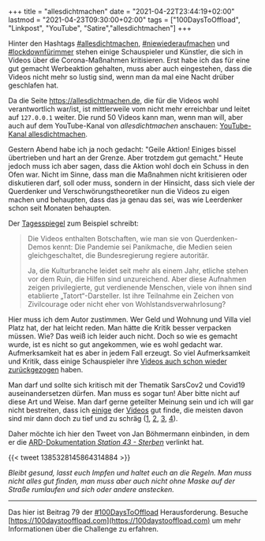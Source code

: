 +++
title = "allesdichtmachen"
date = "2021-04-22T23:44:19+02:00"
lastmod = "2021-04-23T09:30:00+02:00"
tags = ["100DaysToOffload", "Linkpost", "YouTube", "Satire","allesdichtmachen"]
+++

Hinter den Hashtags [#allesdichtmachen](https://twitter.com/hashtag/allesdichtmachen), [#niewiederaufmachen](https://twitter.com/hashtag/niewiederaufmachen) und [#lockdownfürimmer](https://twitter.com/hashtag/**lockdownfürimmer**) stehen einige Schauspieler und Künstler, die sich in Videos über die Corona-Maßnahmen kritisieren. Erst habe ich das für eine gut gemacht Werbeaktion gehalten, muss aber auch eingestehen, dass die Videos nicht mehr so lustig sind, wenn man da mal eine Nacht drüber geschlafen hat.

Da die Seite https://allesdichtmachen.de, die für die Videos wohl verantwortlich war/ist, ist mittlerweile vom nicht mehr erreichbar und leitet auf `127.0.0.1` weiter. Die rund 50 Videos kann man, wenn man will, aber auch auf dem YouTube-Kanal von _allesdichtmachen_ anschauen: [YouTube-Kanal allesdichtmachen](https://www.youtube.com/channel/UC3_dHQpx8O9JT2LW1U2Beuw/videos).

Gestern Abend habe ich ja noch gedacht: "Geile Aktion! Einiges bissel übertrieben und hart an der Grenze. Aber trotzdem gut gemacht." Heute jedoch muss ich aber sagen, dass die Aktion wohl doch ein Schuss in den Ofen war. Nicht im Sinne, dass man die Maßnahmen nicht kritisieren oder diskutieren darf, soll oder muss, sondern in der Hinsicht, dass sich viele der Querdenker und Verschwörungstheoretiker nun die Videos zu eigen machen und behaupten, dass das ja genau das sei, was wie Leerdenker schon seit Monaten behaupten.

Der [Tagesspiegel](https://www.tagesspiegel.de/gesellschaft/panorama/verunglueckte-netz-kampagne-alles-dicht-machen-ist-so-schaebig-dass-es-weh-tut/27124112.html) zum Beispiel schreibt:

> Die Videos enthalten Botschaften, wie man sie von Querdenken-Demos kennt: Die Pandemie sei Panikmache, die Medien seien gleichgeschaltet, die Bundesregierung regiere autoritär.
>
> Ja, die Kulturbranche leidet seit mehr als einem Jahr, etliche stehen vor dem Ruin, die Hilfen sind unzureichend. Aber diese Aufnahmen zeigen privilegierte, gut verdienende Menschen, viele von ihnen sind etablierte „Tatort“-Darsteller. Ist ihre Teilnahme ein Zeichen von Zivilcourage oder nicht eher von Wohlstandsverwahrlosung?

Hier muss ich dem Autor zustimmen. Wer Geld und Wohnung und Villa viel Platz hat, der hat leicht reden. Man hätte die Kritik besser verpacken müssen. Wie? Das weiß ich leider auch nicht. Doch so wie es gemacht wurde, ist es nicht so gut angekommen, wie es wohl gedacht war. Aufmerksamkeit hat es aber in jedem Fall erzeugt. So viel Aufmerksamkeit und Kritik, dass einige Schauspieler ihre [Videos auch schon wieder zurückgezogen](https://www.tagesspiegel.de/gesellschaft/panorama/alles-dicht-machen-kritisiert-corona-politik-liefers-distanziert-sich-von-querdenkern-makatsch-zieht-video-zurueck/27123938.html) haben.

Man darf und sollte sich kritisch mit der Thematik SarsCov2 und Covid19 auseinandersetzen dürfen. Man muss es sogar tun! Aber bitte nicht auf diese Art und Weise. Man darf gerne geteilter Meinung sein und ich will gar nicht bestreiten, dass ich [einige](https://youtu.be/B9i-bpOumRI?list=PLJZme9ZBIhG9gOB4uLw5vO2v5SSxF71iw) der [Videos](https://youtu.be/RJlZZOJA_X4?list=PLJZme9ZBIhG9gOB4uLw5vO2v5SSxF71iw) gut finde, die meisten davon sind mir dann doch zu tief und zu schräg ([1](https://youtu.be/AlDAjrKw3gk?list=PLJZme9ZBIhG9gOB4uLw5vO2v5SSxF71iw), [2](https://youtu.be/KQX79GqSAME?list=PLJZme9ZBIhG9gOB4uLw5vO2v5SSxF71iw), [3](https://youtu.be/sOCi3B9wJ5U?list=PLJZme9ZBIhG9gOB4uLw5vO2v5SSxF71iw), [4](https://youtu.be/UJfNyAru4zQ?list=PLJZme9ZBIhG9gOB4uLw5vO2v5SSxF71iw)).

Daher möchte ich hier den Tweet von Jan Böhmermann einbinden, in dem er die [ARD-Dokumentation _Station 43 - Sterben_](https://www.ardmediathek.de/video/Y3JpZDovL3JiYi1vbmxpbmUuZGUvY2hhcml0ZS1pbnRlbnNpdi8yMDIxLTA0LTE0VDIxOjAwOjAwXzc1YTZhYTgwLThlZjYtNDE3Yy05ZjRhLTI1YjZhZDNkMDRiMC9jaGFyaXRlLWludGVuc2l2LXN0YXRpb24tNDMtZm9sZ2UtMS1zdGVyYmVu/) verlinkt hat.

{{< tweet 1385328145864314884 >}}

_Bleibt gesund, lasst euch Impfen und haltet euch an die Regeln. Man muss nicht alles gut finden, man muss aber auch nicht ohne Maske auf der Straße rumlaufen und sich oder andere anstecken._

<!--more-->

---

Das hier ist Beitrag 79 der [#100DaysToOffload](/tag/100DaysToOffload) Herausforderung. Besuche [https://100daystooffload.com](https://100daystooffload.com) um mehr Informationen über die Challenge zu erfahren.